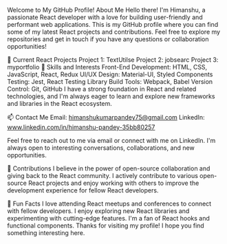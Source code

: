 
Welcome to My GitHub Profile!
About Me
Hello there! I'm Himanshu, a passionate React developer with a love for building user-friendly and performant web applications. This is my GitHub profile where you can find some of my latest React projects and contributions. Feel free to explore my repositories and get in touch if you have any questions or collaboration opportunities!

🔭 Current React Projects
Project 1: TextUtilse
Project 2: jobsearc
Project 3: myportfolio 
🌱 Skills and Interests
Front-End Development: HTML, CSS, JavaScript, React, Redux
UI/UX Design: Material-UI, Styled Components
Testing: Jest, React Testing Library
Build Tools: Webpack, Babel
Version Control: Git, GitHub
I have a strong foundation in React and related technologies, and I'm always eager to learn and explore new frameworks and libraries in the React ecosystem.

📫 Contact Me
Email: himanshukumarpandey75@gmail.com
LinkedIn: www.linkedin.com/in/himanshu-pandey-35bb80257

Feel free to reach out to me via email or connect with me on LinkedIn. I'm always open to interesting conversations, collaborations, and new opportunities.

🤝 Contributions
I believe in the power of open-source collaboration and giving back to the React community. I actively contribute to various open-source React projects and enjoy working with others to improve the development experience for fellow React developers.


🌟 Fun Facts
I love attending React meetups and conferences to connect with fellow developers.
I enjoy exploring new React libraries and experimenting with cutting-edge features.
I'm a fan of React hooks and functional components.
Thanks for visiting my profile! I hope you find something interesting here.
